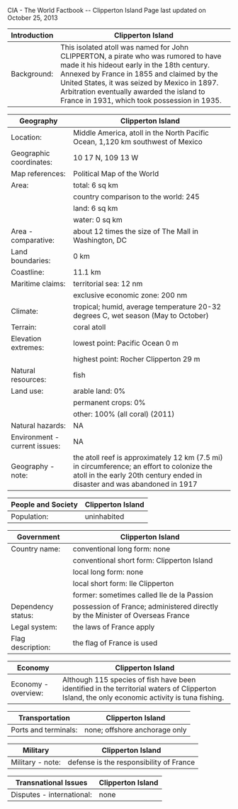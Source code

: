 




CIA - The World Factbook -- Clipperton Island
Page last updated on October 25, 2013 

| Introduction | Clipperton Island |
| --- | --- |
| Background: | This isolated atoll was named for John CLIPPERTON, a pirate who was rumored to have made it his hideout early in the 18th century. Annexed by France in 1855 and claimed by the United States, it was seized by Mexico in 1897. Arbitration eventually awarded the island to France in 1931, which took possession in 1935. |

| Geography | Clipperton Island |
| --- | --- |
| Location: | Middle America, atoll in the North Pacific Ocean, 1,120 km southwest of Mexico |
| Geographic coordinates: | 10 17 N, 109 13 W |
| Map references: | Political Map of the World |
| Area: | total: 6 sq km |
| | country comparison to the world:   245 |
| | land: 6 sq km |
| | water: 0 sq km |
| Area - comparative: | about 12 times the size of The Mall in Washington, DC |
| Land boundaries: | 0 km |
| Coastline: | 11.1 km |
| Maritime claims: | territorial sea: 12 nm |
| | exclusive economic zone: 200 nm |
| Climate: | tropical; humid, average temperature 20-32 degrees C, wet season (May to October) |
| Terrain: | coral atoll |
| Elevation extremes: | lowest point: Pacific Ocean 0 m |
| | highest point: Rocher Clipperton 29 m |
| Natural resources: | fish |
| Land use: | arable land: 0% |
| | permanent crops: 0% |
| | other: 100% (all coral) (2011) |
| Natural hazards: | NA |
| Environment - current issues: | NA |
| Geography - note: | the atoll reef is approximately 12 km (7.5 mi) in circumference; an effort to colonize the atoll in the early 20th century ended in disaster and was abandoned in 1917 |

| People and Society | Clipperton Island |
| --- | --- |
| Population: | uninhabited |

| Government | Clipperton Island |
| --- | --- |
| Country name: | conventional long form: none |
| | conventional short form: Clipperton Island |
| | local long form: none |
| | local short form: Ile Clipperton |
| | former: sometimes called Ile de la Passion |
| Dependency status: | possession of France; administered directly by the Minister of Overseas France |
| Legal system: | the laws of France apply |
| Flag description: | the flag of France is used |

| Economy | Clipperton Island |
| --- | --- |
| Economy - overview: | Although 115 species of fish have been identified in the territorial waters of Clipperton Island, the only economic activity is tuna fishing. |

| Transportation | Clipperton Island |
| --- | --- |
| Ports and terminals: | none; offshore anchorage only |

| Military | Clipperton Island |
| --- | --- |
| Military - note: | defense is the responsibility of France |

| Transnational Issues | Clipperton Island |
| --- | --- |
| Disputes - international: | none |


